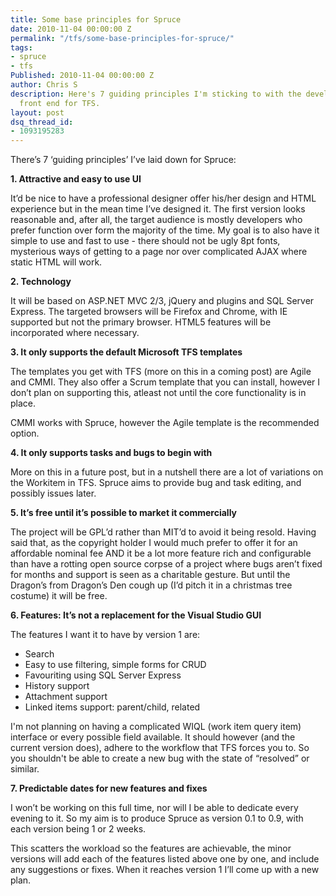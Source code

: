 ```yaml
---
title: Some base principles for Spruce
date: 2010-11-04 00:00:00 Z
permalink: "/tfs/some-base-principles-for-spruce/"
tags:
- spruce
- tfs
Published: 2010-11-04 00:00:00 Z
author: Chris S
description: Here's 7 guiding principles I'm sticking to with the development of the Spruce
  front end for TFS.
layout: post
dsq_thread_id:
- 1093195283
---
```


There’s 7 ‘guiding principles’ I’ve laid down for Spruce:

**1. Attractive and easy to use UI**

It’d be nice to have a professional designer offer his/her design and HTML experience but in the mean time I’ve designed it. The first version looks reasonable and, after all, the target audience is mostly developers who prefer function over form the majority of the time. My goal is to also have it simple to use and fast to use - there should not be ugly 8pt fonts, mysterious ways of getting to a page nor over complicated AJAX where static HTML will work.

<!--more-->

**2. Technology**

It will be based on ASP.NET MVC 2/3, jQuery and plugins and SQL Server Express. The targeted browsers will be Firefox and Chrome, with IE supported but not the primary browser. HTML5 features will be incorporated where necessary.

**3. It only supports the default Microsoft TFS templates**

The templates you get with TFS (more on this in a coming post) are Agile and CMMI. They also offer a Scrum template that you can install, however I don’t plan on supporting this, atleast not until the core functionality is in place.

CMMI works with Spruce, however the Agile template is the recommended option.

**4. It only supports tasks and bugs to begin with**

More on this in a future post, but in a nutshell there are a lot of variations on the Workitem in TFS. Spruce aims to provide bug and task editing, and possibly issues later.

**5. It’s free until it’s possible to market it commercially**

The project will be GPL’d rather than MIT’d to avoid it being resold. Having said that, as the copyright holder I would much prefer to offer it for an affordable nominal fee AND it be a lot more feature rich and configurable than have a rotting open source corpse of a project where bugs aren’t fixed for months and support is seen as a charitable gesture. But until the Dragon’s from Dragon’s Den cough up (I’d pitch it in a christmas tree costume) it will be free.

**6. Features: It’s not a replacement for the Visual Studio GUI**

The features I want it to have by version 1 are:

  * Search
  * Easy to use filtering, simple forms for CRUD
  * Favouriting using SQL Server Express
  * History support
  * Attachment support
  * Linked items support: parent/child, related

I'm not planning on having a complicated WIQL (work item query item) interface or every possible field available. It should however (and the current version does), adhere to the workflow that TFS forces you to. So you shouldn't be able to create a new bug with the state of &#8220;resolved&#8221; or similar.

**7. Predictable dates for new features and fixes**

I won’t be working on this full time, nor will I be able to dedicate every evening to it. So my aim is to produce Spruce as version 0.1 to 0.9, with each version being 1 or 2 weeks.

This scatters the workload so the features are achievable, the minor versions will add each of the features listed above one by one, and include any suggestions or fixes. When it reaches version 1 I’ll come up with a new plan.